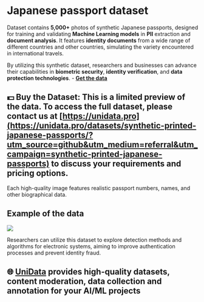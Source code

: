 # Japanese passport dataset
Dataset contains **5,000+** photos of synthetic Japanese passports, designed for training and validating **Machine Learning models** in **PII** extraction and **document analysis**. It features **identity documents** from a wide range of different countries and other countries, simulating the variety encountered in international travels.

By utilizing this synthetic dataset, researchers and businesses can advance their capabilities in **biometric security**, **identity verification**, and **data protection technologies**.  - **[Get the data](https://unidata.pro/datasets/synthetic-printed-japanese-passports/?utm_source=github&utm_medium=referral&utm_campaign=synthetic-printed-japanese-passports)**

## 💵 Buy the Dataset: This is a limited preview of the data. To access the full dataset, please contact us at [https://unidata.pro](https://unidata.pro/datasets/synthetic-printed-japanese-passports/?utm_source=github&utm_medium=referral&utm_campaign=synthetic-printed-japanese-passports) to discuss your requirements and pricing options.

Each high-quality image features realistic passport numbers, names, and other biographical data.

## Example of the data
![](https://www.googleapis.com/download/storage/v1/b/kaggle-user-content/o/inbox%2F27063537%2Fb3fa57b59ff4bdf35e9b8ecd1cca12af%2FP_JPN_TR0045267_L4_B1_A1_D2.jpg?generation=1760660889993554&alt=media)

Researchers can utilize this dataset to explore detection methods and algorithms for electronic systems, aiming to improve authentication processes and prevent identity fraud.

## 🌐 [UniData](https://unidata.pro/datasets/synthetic-printed-japanese-passports/?utm_source=github&utm_medium=referral&utm_campaign=synthetic-printed-japanese-passports) provides high-quality datasets, content moderation, data collection and annotation for your AI/ML projects 
